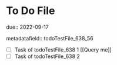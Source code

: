 # To Do File

due:: 2022-09-17

metadatafield:: todoTestFile_638\_56

- [ ] Task of todoTestFile_638 1 [[Query me]]
- [ ] Task of todoTestFile_638 2
